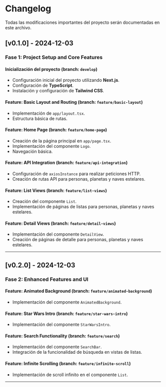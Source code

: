 # Changelog

Todas las modificaciones importantes del proyecto serán documentadas en este archivo.

## [v0.1.0] - 2024-12-03

### Fase 1: Project Setup and Core Features

#### Inicialización del proyecto (branch: `develop`)
- Configuración inicial del proyecto utilizando **Next.js**.
- Configuración de **TypeScript**.
- Instalación y configuración de **Tailwind CSS**.

#### Feature: Basic Layout and Routing (branch: `feature/basic-layout`)
- Implementación de `app/layout.tsx`.
- Estructura básica de rutas.

#### Feature: Home Page (branch: `feature/home-page`)
- Creación de la página principal en `app/page.tsx`.
- Implementación del componente `Logo`.
- Navegación básica.

#### Feature: API Integration (branch: `feature/api-integration`)
- Configuración de `axiosInstance` para realizar peticiones HTTP.
- Creación de rutas API para personas, planetas y naves estelares.

#### Feature: List Views (branch: `feature/list-views`)
- Creación del componente `List`.
- Implementación de páginas de listas para personas, planetas y naves estelares.

#### Feature: Detail Views (branch: `feature/detail-views`)
- Implementación del componente `DetailView`.
- Creación de páginas de detalle para personas, planetas y naves estelares.

---

## [v0.2.0] - 2024-12-03

### Fase 2: Enhanced Features and UI

#### Feature: Animated Background (branch: `feature/animated-background`)
- Implementación del componente `AnimatedBackground`.

#### Feature: Star Wars Intro (branch: `feature/star-wars-intro`)
- Implementación del componente `StarWarsIntro`.

#### Feature: Search Functionality (branch: `feature/search`)
- Implementación del componente `SearchBar`.
- Integración de la funcionalidad de búsqueda en vistas de listas.

#### Feature: Infinite Scrolling (branch: `feature/infinite-scroll`)
- Implementación de scroll infinito en el componente `List`.

---